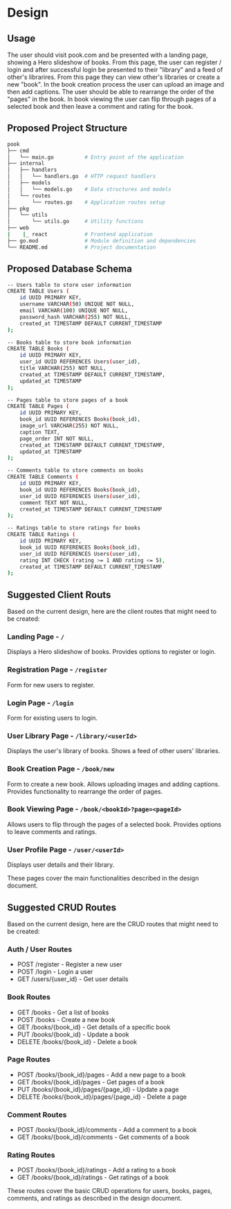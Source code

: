 # Design

## Usage

The user should visit pook.com and be presented with a landing page, showing a Hero slideshow of books. From this page, the
user can register / login and after successful login be presented to their "library" and a feed of other's librarires. From this page
they can view other's libraries or create a new "book". In the book creation process the user can upload an image and then add captions. The user should be able to rearrange the order of the "pages" in the book. In book viewing the user can flip through pages of a selected book and then leave a comment and rating for the book.

## Proposed Project Structure

```sh
pook
├── cmd
│   └── main.go          # Entry point of the application
├── internal
│   ├── handlers
│   │   └── handlers.go  # HTTP request handlers
│   ├── models
│   │   └── models.go    # Data structures and models
│   └── routes
│       └── routes.go    # Application routes setup
├── pkg
│   └── utils
│       └── utils.go     # Utility functions
├── web
|    |_ react            # Frontend application
├── go.mod               # Module definition and dependencies
└── README.md            # Project documentation
```

## Proposed Database Schema

```sh
-- Users table to store user information
CREATE TABLE Users (
    id UUID PRIMARY KEY,
    username VARCHAR(50) UNIQUE NOT NULL,
    email VARCHAR(100) UNIQUE NOT NULL,
    password_hash VARCHAR(255) NOT NULL,
    created_at TIMESTAMP DEFAULT CURRENT_TIMESTAMP
);

-- Books table to store book information
CREATE TABLE Books (
    id UUID PRIMARY KEY,
    user_id UUID REFERENCES Users(user_id),
    title VARCHAR(255) NOT NULL,
    created_at TIMESTAMP DEFAULT CURRENT_TIMESTAMP,
    updated_at TIMESTAMP
);

-- Pages table to store pages of a book
CREATE TABLE Pages (
    id UUID PRIMARY KEY,
    book_id UUID REFERENCES Books(book_id),
    image_url VARCHAR(255) NOT NULL,
    caption TEXT,
    page_order INT NOT NULL,
    created_at TIMESTAMP DEFAULT CURRENT_TIMESTAMP,
    updated_at TIMESTAMP
);

-- Comments table to store comments on books
CREATE TABLE Comments (
    id UUID PRIMARY KEY,
    book_id UUID REFERENCES Books(book_id),
    user_id UUID REFERENCES Users(user_id),
    comment TEXT NOT NULL,
    created_at TIMESTAMP DEFAULT CURRENT_TIMESTAMP
);

-- Ratings table to store ratings for books
CREATE TABLE Ratings (
    id UUID PRIMARY KEY,
    book_id UUID REFERENCES Books(book_id),
    user_id UUID REFERENCES Users(user_id),
    rating INT CHECK (rating >= 1 AND rating <= 5),
    created_at TIMESTAMP DEFAULT CURRENT_TIMESTAMP
);
```

## Suggested Client Routs

Based on the current design, here are the client routes that might need to be created:

### Landing Page - `/`

Displays a Hero slideshow of books.
Provides options to register or login.

### Registration Page - `/register`

Form for new users to register.

### Login Page - `/login`

Form for existing users to login.

### User Library Page - `/library/<userId>`

Displays the user's library of books.
Shows a feed of other users' libraries.

### Book Creation Page - `/book/new`

Form to create a new book.
Allows uploading images and adding captions.
Provides functionality to rearrange the order of pages.

### Book Viewing Page - `/book/<bookId>?page=<pageId>`

Allows users to flip through the pages of a selected book.
Provides options to leave comments and ratings.

### User Profile Page - `/user/<userId>`

Displays user details and their library.

These pages cover the main functionalities described in the design document.

## Suggested CRUD Routes

Based on the current design, here are the CRUD routes that might need to be created:

### Auth / User Routes

- POST /register - Register a new user
- POST /login - Login a user
- GET /users/{user_id} - Get user details

### Book Routes

- GET /books - Get a list of books
- POST /books - Create a new book
- GET /books/{book_id} - Get details of a specific book
- PUT /books/{book_id} - Update a book
- DELETE /books/{book_id} - Delete a book

### Page Routes

- POST /books/{book_id}/pages - Add a new page to a book
- GET /books/{book_id}/pages - Get pages of a book
- PUT /books/{book_id}/pages/{page_id} - Update a page
- DELETE /books/{book_id}/pages/{page_id} - Delete a page

### Comment Routes

- POST /books/{book_id}/comments - Add a comment to a book
- GET /books/{book_id}/comments - Get comments of a book

### Rating Routes

- POST /books/{book_id}/ratings - Add a rating to a book
- GET /books/{book_id}/ratings - Get ratings of a book

These routes cover the basic CRUD operations for users, books, pages, comments, and ratings as described in the design document.
